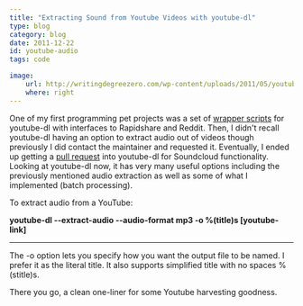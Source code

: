 ```yaml
---
title: "Extracting Sound from Youtube Videos with youtube-dl"
type: blog
category: blog
date: 2011-12-22
id: youtube-audio
tags: code

image:
    url: http://writingdegreezero.com/wp-content/uploads/2011/05/youtube.png
    where: right
---
```


One of my first programming pet projects was a set of [wrapper
scripts](http://github.com/ngokevin/mp3-Suite) for youtube-dl with interfaces
to Rapidshare and Reddit. Then, I didn't recall youtube-dl having an option to
extract audio out of videos though previously I did contact the maintainer and
requested it. Eventually, I ended up getting a [pull
request](/blog/20111116-youtube-dl/) into youtube-dl for Soundcloud
functionality. Looking at youtube-dl now, it has very many useful options
including the previously mentioned audio extraction as well as some of what I
implemented (batch processing).

To extract audio from a YouTube:

**youtube-dl --extract-audio --audio-format mp3 -o %\(title\)s [youtube-link]**

---

The -o option lets you specify how you want the output file to be named. I
prefer it as the literal title. It also supports simplified title with no
spaces %\(stitle\)s.

There you go, a clean one-liner for some Youtube harvesting goodness.
